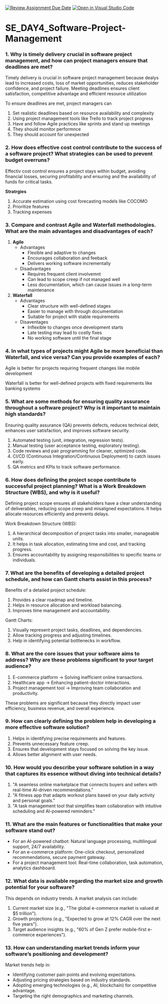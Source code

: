 [![Review Assignment Due Date](https://classroom.github.com/assets/deadline-readme-button-22041afd0340ce965d47ae6ef1cefeee28c7c493a6346c4f15d667ab976d596c.svg)](https://classroom.github.com/a/9pw6JKcu)
[![Open in Visual Studio Code](https://classroom.github.com/assets/open-in-vscode-2e0aaae1b6195c2367325f4f02e2d04e9abb55f0b24a779b69b11b9e10269abc.svg)](https://classroom.github.com/online_ide?assignment_repo_id=18563005&assignment_repo_type=AssignmentRepo)
# SE_DAY4_Software-Project-Management
### 1. Why is timely delivery crucial in software project management, and how can project managers ensure that deadlines are met?
Timely delivery is crucial in software project management because dealys lead to increased costs, loss of market opportunities, reduces stakeholder confidence, and project failure. Meeting deadlines ensures client satisfaction, competitive advantage and efficient resource utilization

To ensure deadlines are met, project managers can
1. Set realistic deadlines based on resource availability and complexity
2. Using project management tools like Trello to track project progress
3. Have and follow Agile practices like sprints and stand up meetings
4. They should monitor performnce
5. They should account for unexpected

### 2. How does effective cost control contribute to the success of a software project? What strategies can be used to prevent budget overruns?
Effectiv cost control ensures a project stays within budget, avoiding financial losses, securing profitability and ensuring and the availability of funds for critical tasks.

**Stratrgies**
1. Accurate estimation using cost forecasting models like COCOMO
2. Prioritize features
3. Tracking expenses

### 3. Compare and contrast Agile and Waterfall methodologies. What are the main advantages and disadvantages of each?

1. **Agile**
    - Advantages
        - Flexible and adaptive to changes
        - Encourages collaboration and feeback
        - Delivers working software incrementally
    - Disadvantages
        - Requires frequent client involvemnt
        - Can lead to scope creep if not managed well 
        - Less documentation, which can cause issues in a long-term maintenance
2. **Waterfall**
    - Advantages
        - Clear structure with well-defined stages
        - Easier to manage with through documentation
        - Suitable for project with stable requirements
    - Disaventages
        - Inflexible to changes once development starts
        - Late testing may lead to costly fixes
        - No working software until the final stage

### 4. In what types of projects might Agile be more beneficial than Waterfall, and vice versa? Can you provide examples of each?
Agile is better for projects requiring frequent changes like mobile development

Waterfall is better for well-defined projects with fixed requirements like banking systems

### 5. What are some methods for ensuring quality assurance throughout a software project? Why is it important to maintain high standards?
Ensuring quality assurance (QA) prevents defects, reduces technical debt, enhances user satisfaction, and improves software security.

1. Automated testing (unit, integration, regression tests).
2. Manual testing (user acceptance testing, exploratory testing).
3. Code reviews and pair programming for cleaner, optimized code.
4. CI/CD (Continuous Integration/Continuous Deployment) to catch issues early.
5. QA metrics and KPIs to track software performance.

### 6. How does defining the project scope contribute to successful project planning? What is a Work Breakdown Structure (WBS), and why is it useful?
Defining project scope ensures all stakeholders have a clear understanding of deliverables, reducing scope creep and misaligned expectations. It helps allocate resources efficiently and prevents delays.

Work Breakdown Structure (WBS):
1. A hierarchical decomposition of project tasks into smaller, manageable units.
2. It helps in task allocation, estimating time and cost, and tracking progress.
3. Ensures accountability by assigning responsibilities to specific teams or individuals.

### 7. What are the benefits of developing a detailed project schedule, and how can Gantt charts assist in this process?
Benefits of a detailed project schedule:
1. Provides a clear roadmap and timeline.
2. Helps in resource allocation and workload balancing.
3. Improves time management and accountability.

Gantt Charts:
1. Visually represent project tasks, deadlines, and dependencies.
2. Allow tracking progress and adjusting timelines.
3. Help in identifying potential bottlenecks in workflow.

### 8. What are the core issues that your software aims to address? Why are these problems significant to your target audience?
1. E-commerce platform → Solving inefficient online transactions.
2. Healthcare app → Enhancing patient-doctor interactions.
3. Project management tool → Improving team collaboration and productivity.

These problems are significant because they directly impact user efficiency, business revenue, and overall experience.

### 9. How can clearly defining the problem help in developing a more effective software solution?
1. Helps in identifying precise requirements and features.
2. Prevents unnecessary feature creep.
3. Ensures that development stays focused on solving the key issue.
4. Allows better alignment with user needs.

### 10. How would you describe your software solution in a way that captures its essence without diving into technical details?
1. "A seamless online marketplace that connects buyers and sellers with real-time AI-driven recommendations."
2. "A fitness app that adapts workout plans based on your daily activity and personal goals."
3. "A task management tool that simplifies team collaboration with intuitive scheduling and AI-powered reminders."

### 11. What are the main features or functionalities that make your software stand out?
- For an AI-powered chatbot: Natural language processing, multilingual support, 24/7 availability.
- For an e-commerce platform: One-click checkout, personalized recommendations, secure payment gateway.
- For a project management tool: Real-time collaboration, task automation, analytics dashboard.

### 12. What data is available regarding the market size and growth potential for your software?
This depends on industry trends. A market analysis can include:
1. Current market size (e.g., "The global e-commerce market is valued at $5 trillion").
2. Growth projections (e.g., "Expected to grow at 12% CAGR over the next five years").
3. Target audience insights (e.g., "60% of Gen Z prefer mobile-first e-commerce experiences").

### 13. How can understanding market trends inform your software’s positioning and development?
Market trends help in:
- Identifying customer pain points and evolving expectations.
- Adjusting pricing strategies based on industry standards.
- Adopting emerging technologies (e.g., AI, blockchain) for competitive advantage.
- Targeting the right demographics and marketing channels.

